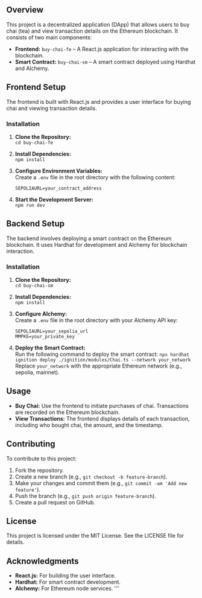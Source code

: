 ## Overview

This project is a decentralized application (DApp) that allows users to buy chai (tea) and view transaction details on the Ethereum blockchain. It consists of two main components:

- **Frontend:** `buy-chai-fe` – A React.js application for interacting with the blockchain.
- **Smart Contract:** `buy-chai-sm` – A smart contract deployed using Hardhat and Alchemy.

## Frontend Setup

The frontend is built with React.js and provides a user interface for buying chai and viewing transaction details.

### Installation

1. **Clone the Repository:**  
   `cd buy-chai-fe`

2. **Install Dependencies:**  
   `npm install`

3. **Configure Environment Variables:**  
   Create a `.env` file in the root directory with the following content:
   ```
   SEPOLIAURL=your_contract_address
   ```

4. **Start the Development Server:**  
   `npm run dev`


## Backend Setup

The backend involves deploying a smart contract on the Ethereum blockchain. It uses Hardhat for development and Alchemy for blockchain interaction.

### Installation

1. **Clone the Repository:**  
   `cd buy-chai-sm`

2. **Install Dependencies:**  
   `npm install`

3. **Configure Alchemy:**  
   Create a `.env` file in the root directory with your Alchemy API key:
   ```
   SEPOLIAURL=your_sepolia_url
   MMPKE=your_private_key
   ```

4. **Deploy the Smart Contract:**  
   Run the following command to deploy the smart contract:
   `npx hardhat ignition deploy ./ignition/modules/Chai.ts --network your_network`
   Replace `your_network` with the appropriate Ethereum network (e.g., sepolia, mainnet).

## Usage

- **Buy Chai:** Use the frontend to initiate purchases of chai. Transactions are recorded on the Ethereum blockchain.
- **View Transactions:** The frontend displays details of each transaction, including who bought chai, the amount, and the timestamp.

## Contributing

To contribute to this project:

1. Fork the repository.
2. Create a new branch (e.g., `git checkout -b feature-branch`).
3. Make your changes and commit them (e.g., `git commit -am 'Add new feature'`).
4. Push the branch (e.g., `git push origin feature-branch`).
5. Create a pull request on GitHub.

## License

This project is licensed under the MIT License. See the LICENSE file for details.

## Acknowledgments

- **React.js:** For building the user interface.
- **Hardhat:** For smart contract development.
- **Alchemy:** For Ethereum node services.
'''

